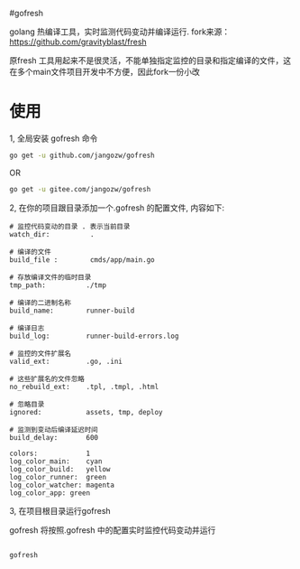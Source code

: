 #gofresh

golang 热编译工具，实时监测代码变动并编译运行. fork来源： https://github.com/gravityblast/fresh


原fresh 工具用起来不是很灵活，不能单独指定监控的目录和指定编译的文件，这在多个main文件项目开发中不方便，因此fork一份小改


# 使用


1, 全局安装 gofresh 命令
```bash
go get -u github.com/jangozw/gofresh
```
OR
```bash
go get -u gitee.com/jangozw/gofresh
```



2, 在你的项目跟目录添加一个.gofresh 的配置文件, 内容如下:


```text
# 监控代码变动的目录 . 表示当前目录
watch_dir:          .

# 编译的文件
build_file :        cmds/app/main.go

# 存放编译文件的临时目录
tmp_path:          ./tmp

# 编译的二进制名称
build_name:        runner-build

# 编译日志
build_log:         runner-build-errors.log

# 监控的文件扩展名
valid_ext:         .go, .ini

# 这些扩展名的文件忽略
no_rebuild_ext:    .tpl, .tmpl, .html

# 忽略目录
ignored:           assets, tmp, deploy

# 监测到变动后编译延迟时间
build_delay:       600

colors:            1
log_color_main:    cyan
log_color_build:   yellow
log_color_runner:  green
log_color_watcher: magenta
log_color_app: green

```

3, 在项目根目录运行gofresh

gofresh 将按照.gofresh 中的配置实时监控代码变动并运行

```bash

gofresh

```

